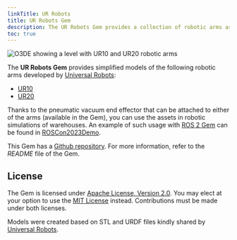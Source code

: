 ```yaml
---
linkTitle: UR Robots
title: UR Robots Gem
description: The UR Robots Gem provides a collection of robotic arms assets that can be used in robotic simulations with Robot Operating System (ROS) 2 in Open 3D Engine (O3DE).
toc: true
---
```


<!-- # UR Robots Gem -->

![O3DE showing a level with UR10 and UR20 robotic arms](/images/user-guide/gems/ur-robots-gem-demo.png)

The **UR Robots Gem** provides simplified models of the following robotic arms developed by [Universal Robots](https://www.universal-robots.com/):
- [UR10](https://www.universal-robots.com/products/ur10-robot/)
- [UR20](https://www.universal-robots.com/products/ur20-robot/)
  
Thanks to the pneumatic vacuum end effector that can be attached to either of the arms (available in the Gem), you can use the assets in robotic simulations of warehouses. An example of such usage with [ROS&nbsp;2 Gem](./ros2.md) can be found in [ROSCon2023Demo](https://github.com/RobotecAI/ROSCon2023Demo). 

This Gem has a [Github repository](https://github.com/RobotecAI/o3de-ur-robots-gem/). For more information, refer to the _README_ file of the Gem.

## License

The Gem is licensed under [Apache License, Version 2.0](https://opensource.org/licenses/Apache-2.0). You may elect at your option to use the [MIT License](https://opensource.org/licenses/MIT) instead. Contributions must be made under both licenses.

Models were created based on STL and URDF files kindly shared by [Universal Robots](https://www.universal-robots.com/).
